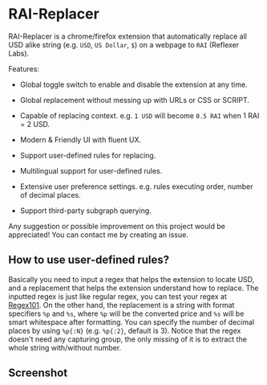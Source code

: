 # RAI-Replacer

RAI-Replacer is a chrome/firefox extension that automatically replace all USD alike string (e.g. `USD`, `US Dollar`, `$`) on a webpage to `RAI` (Reflexer Labs).

Features:
* Global toggle switch to enable and disable the extension at any time.
* Global replacement without messing up with URLs or CSS or SCRIPT.
* Capable of replacing context. e.g. `1 USD` will become `0.5 RAI` when 1 RAI = 2 USD.
* Modern & Friendly UI with fluent UX.
* Support user-defined rules for replacing.
* Multilingual support for user-defined rules.
* Extensive user preference settings. e.g. rules executing order, number of decimal places.

* Support third-party subgraph querying.

Any suggestion or possible improvement on this project would be appreciated! You can contact me by creating an issue.

## How to use user-defined rules?

Basically you need to input a regex that helps the extension to locate USD, and a replacement that helps the extension understand how to replace. The inputted regex is just like regular regex, you can test your regex at <a href="https://regex101.com/">Regex101</a>. On the other hand, the replacement is a string with format specifiers <code>%p</code> and <code>%s</code>, where <code>%p</code> will be the converted price and <code>%s</code> will be smart whitespace after formatting. You can specify the number of decimal places by using <code>%p{:N}</code> (e.g. <code>%p{:2}</code>, default is 3). Notice that the regex doesn't need any capturing group, the only missing of it is to extract the whole string with/without number.

## Screenshot
